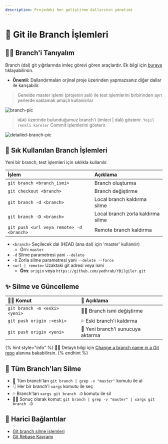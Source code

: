 ```yaml
---
description: Projedeki her geliştirme dallarının yönetimi
---
```


# 🌳 Git ile Branch İşlemleri

## 🚴‍♂️ Branch'i Tanıyalım

Branch \(dal\) git yığıtlarında imleç görevi gören araçlardır. Ek bilgi için [buraya](https://git-scm.com/book/tr/v1/Git-te-Dallanma-Dal-Nedir%3F) tıklayabilirsin.

* **Önemli:** Dallandırmaları orjinal proje üzerinden yapmazsanız diğer dallar ile karışabilir.

> Genelde master işlemi \(projenin aslı\) ile test işlemlerini birbirinden ayrı yerlerde saklamak amaçlı kullanılırlar

![branch-pic](https://git-scm.com/figures/18333fig0305-tn.png)

> `HEAD` üzerinde bulunduğumuz branch'i \(imleci \| dalı\) gösterir. `Yeşil renkli kareler` Commit işlemlerini gösterir.

![detailed-branch-pic](https://git-scm.com/figures/18333fig0309-tn.png)

## 🌟 Sık Kullanılan Branch İşlemleri

Yeni bir branch, test işlemleri için sıklıkla kullanılır.

| İşlem | Açıklama |
| :--- | :--- |
| `git branch <branch_ismi>` | Branch oluşturma |
| `git checkout <branch>` | Branch değiştirme |
| `git branch -d <branch>` | Local branch kaldırma silme |
| `git branch -D <branch>` | Local branch zorla kaldırma silme |
| `git push <url veya remote> -d <branch>` | Remote branch kaldırma |

* `<branch>` Seçilecek dal \(HEAD \(ana dal\) için 'master' kullanılır\)
  * Örn: `master`
* `-d` Silme parametresi yani `--delete`
* `-D` Zorla silme parametresi yani `--delete --force`
* `<url | remote>` Uzaktaki git adresi veya ismi
  * **Örn**: `origin` veya `https://github.com/yedhrab/YBilgiler.git`

## ✨ Silme ve Güncelleme

| 👨‍💻 Komut | 📝 Açıklama |
| :--- | :--- |
| `git branch -m <eski> <yeni>` | 👨‍🔧 Branch ismi değiştirme |
| `git push origin :<eski>` | 💦 Eski branch'i kaldırma |
| `git push origin <yeni>` | 🏹 Yeni branch'i sunucuya aktarma |

{% hint style="info" %}
‍🧙‍♂ Detaylı bilgi için [Change a branch name in a Git repo](https://stackoverflow.com/a/32895500/9770490) alanına bakabilirsin.
{% endhint %}

## 🧹 Tüm Branch'ları Silme

* 🛒 Tüm branch'ları `git branch | grep -v "master"` komutu ile al
* 👇 Her bir branch'i `xargs` komutu ile seç
* 💦 Branch'ları `xargs git branch -D` komutu ile sil
* 👨‍💻 Sonuç olarak komut: `git branch | grep -v "master" | xargs git branch -D`

## 🔗 Harici Bağlantılar

* [Git branch silme işlemleri](https://stackoverflow.com/a/2003515)
* [Git Rebase Kavramı](https://git-scm.com/book/tr/v1/Git-te-Dallanma-Rebasing-Tekrar-Adresleme)

